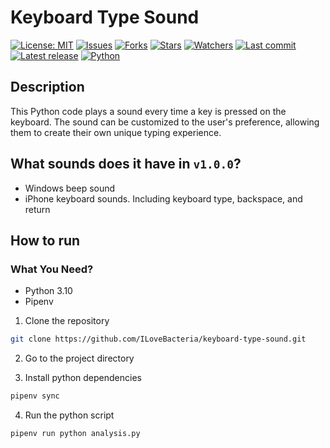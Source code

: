 # Keyboard Type Sound

[![License: MIT](https://img.shields.io/github/license/ILoveBacteria/keyboard-type-sound)](https://github.com/ILoveBacteria/keyboard-type-sound/blob/master/LICENSE)
[![Issues](https://img.shields.io/github/issues/ILoveBacteria/keyboard-type-sound)](https://github.com/ILoveBacteria/keyboard-type-sound/issues)
[![Forks](https://img.shields.io/github/forks/ILoveBacteria/keyboard-type-sound)](https://github.com/ILoveBacteria/keyboard-type-sound/network/members)
[![Stars](https://img.shields.io/github/stars/ILoveBacteria/keyboard-type-sound)]()
[![Watchers](https://img.shields.io/github/watchers/ILoveBacteria/keyboard-type-sound)]()
[![Last commit](https://img.shields.io/github/last-commit/ILoveBacteria/keyboard-type-sound)](https://github.com/ILoveBacteria/keyboard-type-sound/commits/master)
[![Latest release](https://img.shields.io/github/release/ILoveBacteria/keyboard-type-sound)](https://github.com/ILoveBacteria/keyboard-type-sound/releases)
[![Python](https://img.shields.io/badge/python-3.10-blue)]()

## Description

This Python code plays a sound every time a key is pressed on the keyboard.
The sound can be customized to the user's preference, allowing them to create their own unique typing experience.

## What sounds does it have in `v1.0.0`?

- Windows beep sound
- iPhone keyboard sounds. Including keyboard type, backspace, and return

## How to run
### What You Need?

- Python 3.10
- Pipenv

1. Clone the repository

```bash
git clone https://github.com/ILoveBacteria/keyboard-type-sound.git
```

2. Go to the project directory

3. Install python dependencies

```bash
pipenv sync
```

4. Run the python script

```bash
pipenv run python analysis.py
```
